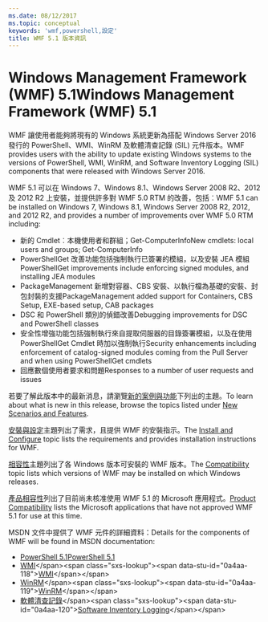 ```yaml
---
ms.date: 08/12/2017
ms.topic: conceptual
keywords: 'wmf,powershell,設定'
title: WMF 5.1 版本資訊
---
```


# <a name="windows-management-framework-wmf-51"></a><span data-ttu-id="0a4aa-103">Windows Management Framework (WMF) 5.1</span><span class="sxs-lookup"><span data-stu-id="0a4aa-103">Windows Management Framework (WMF) 5.1</span></span>

<span data-ttu-id="0a4aa-104">WMF 讓使用者能夠將現有的 Windows 系統更新為搭配 Windows Server 2016 發行的 PowerShell、WMI、WinRM 及軟體清查記錄 (SIL) 元件版本。</span><span class="sxs-lookup"><span data-stu-id="0a4aa-104">WMF provides users with the ability to update existing Windows systems to the versions of PowerShell, WMI, WinRM, and Software Inventory Logging (SIL) components that were released with Windows Server 2016.</span></span>

<span data-ttu-id="0a4aa-105">WMF 5.1 可以在 Windows 7、Windows 8.1、Windows Server 2008 R2、2012 及 2012 R2 上安裝，並提供許多對 WMF 5.0 RTM 的改善，包括︰</span><span class="sxs-lookup"><span data-stu-id="0a4aa-105">WMF 5.1 can be installed on Windows 7, Windows 8.1, Windows Server 2008 R2, 2012, and 2012 R2, and provides a number of improvements over WMF 5.0 RTM including:</span></span>

- <span data-ttu-id="0a4aa-106">新的 Cmdlet︰本機使用者和群組；Get-ComputerInfo</span><span class="sxs-lookup"><span data-stu-id="0a4aa-106">New cmdlets: local users and groups; Get-ComputerInfo</span></span>
- <span data-ttu-id="0a4aa-107">PowerShellGet 改善功能包括強制執行已簽署的模組，以及安裝 JEA 模組</span><span class="sxs-lookup"><span data-stu-id="0a4aa-107">PowerShellGet improvements include enforcing signed modules, and installing JEA modules</span></span>
- <span data-ttu-id="0a4aa-108">PackageManagement 新增對容器、CBS 安裝、以執行檔為基礎的安裝、封包封裝的支援</span><span class="sxs-lookup"><span data-stu-id="0a4aa-108">PackageManagement added support for Containers, CBS Setup, EXE-based setup, CAB packages</span></span>
- <span data-ttu-id="0a4aa-109">DSC 和 PowerShell 類別的偵錯改善</span><span class="sxs-lookup"><span data-stu-id="0a4aa-109">Debugging improvements for DSC and PowerShell classes</span></span>
- <span data-ttu-id="0a4aa-110">安全性增強功能包括強制執行來自提取伺服器的目錄簽署模組，以及在使用 PowerShellGet Cmdlet 時加以強制執行</span><span class="sxs-lookup"><span data-stu-id="0a4aa-110">Security enhancements including enforcement of catalog-signed modules coming from the Pull Server and when using PowerShellGet cmdlets</span></span>
- <span data-ttu-id="0a4aa-111">回應數個使用者要求和問題</span><span class="sxs-lookup"><span data-stu-id="0a4aa-111">Responses to a number of user requests and issues</span></span>

<span data-ttu-id="0a4aa-112">若要了解此版本中的最新消息，請瀏覽[新的案例與功能](https://docs.microsoft.com/powershell/wmf/5.1/scenarios-features)下列出的主題。</span><span class="sxs-lookup"><span data-stu-id="0a4aa-112">To learn about what is new in this release, browse the topics listed under [New Scenarios and Features](https://docs.microsoft.com/powershell/wmf/5.1/scenarios-features).</span></span>

<span data-ttu-id="0a4aa-113">[安裝與設定](https://docs.microsoft.com/powershell/wmf/5.1/install-configure)主題列出了需求，且提供 WMF 的安裝指示。</span><span class="sxs-lookup"><span data-stu-id="0a4aa-113">The [Install and Configure](https://docs.microsoft.com/powershell/wmf/5.1/install-configure) topic lists the requirements and provides installation instructions for WMF.</span></span>

<span data-ttu-id="0a4aa-114">[相容性](https://docs.microsoft.com/powershell/wmf/5.1/compatibility)主題列出了各 Windows 版本可安裝的 WMF 版本。</span><span class="sxs-lookup"><span data-stu-id="0a4aa-114">The [Compatibility](https://docs.microsoft.com/powershell/wmf/5.1/compatibility) topic lists which versions of WMF may be installed on which Windows releases.</span></span>

<span data-ttu-id="0a4aa-115">[產品相容性](https://docs.microsoft.com/powershell/wmf/5.1/productincompat)列出了目前尚未核准使用 WMF 5.1 的 Microsoft 應用程式。</span><span class="sxs-lookup"><span data-stu-id="0a4aa-115">[Product Compatibility](https://docs.microsoft.com/powershell/wmf/5.1/productincompat) lists the Microsoft applications that have not approved WMF 5.1 for use at this time.</span></span>

<span data-ttu-id="0a4aa-116">MSDN 文件中提供了 WMF 元件的詳細資料：</span><span class="sxs-lookup"><span data-stu-id="0a4aa-116">Details for the components of WMF will be found in MSDN documentation:</span></span>

- [<span data-ttu-id="0a4aa-117">PowerShell 5.1</span><span class="sxs-lookup"><span data-stu-id="0a4aa-117">PowerShell 5.1</span></span>](https://docs.microsoft.com/powershell/)
- <span data-ttu-id="0a4aa-118">[WMI](https://msdn.microsoft.com/library/jj152383(v=vs.85).aspx)</span><span class="sxs-lookup"><span data-stu-id="0a4aa-118">[WMI](https://msdn.microsoft.com/library/jj152383(v=vs.85).aspx)</span></span>
- <span data-ttu-id="0a4aa-119">[WinRM](https://msdn.microsoft.com/library/aa384426(v=vs.85).aspx)</span><span class="sxs-lookup"><span data-stu-id="0a4aa-119">[WinRM](https://msdn.microsoft.com/library/aa384426(v=vs.85).aspx)</span></span>
- <span data-ttu-id="0a4aa-120">[軟體清查記錄](https://technet.microsoft.com/library/dn383584(v=ws.11).aspx)</span><span class="sxs-lookup"><span data-stu-id="0a4aa-120">[Software Inventory Logging](https://technet.microsoft.com/library/dn383584(v=ws.11).aspx)</span></span>

